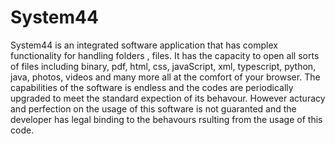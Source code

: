 # System44
System44 is an integrated software application that has complex functionality for handling folders , files. It has the capacity to open all sorts of files including binary, pdf, html, css, javaScript, xml, typescript, python, java, photos, videos and many more all at the comfort of your browser. The capabilities of the software is endless and the codes are periodically upgraded to meet the standard expection of its behavour. However acturacy and perfection on the usage of this software is not guaranted and the developer has legal binding to the behavours rsulting from the usage of this code.
